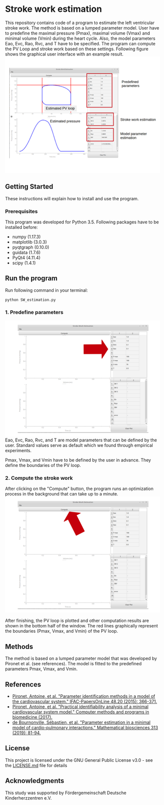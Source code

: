 # Stroke work estimation
This repository contains code of a program to estimate the left ventricular stroke work. The method is based on a lumped parameter model.
User have to predefine the maximal pressure (Pmax), maximal volume (Vmax) and minimal volume (Vmin) during the heart cycle.
Also, the model parameters Eao, Evc, Rao, Rvc, and T have to be specified. The program can compute the PV Loop and stroke work based on these settings.
Following figure shows the graphical user interface with an example result.
![Program](fig/fig2.png)


## Getting Started
These instructions will explain how to install and use the program.

### Prerequisites
This program was developed for Python 3.5. Following packages have to be installed before:
- numpy (1.17.3)
- matplotlib (3.0.3)
- pyqtgraph (0.10.0)
- guidata (1.7.6)
- PyQt4 (4.11.4)
- scipy (1.4.1)

## Run the program
Run following command in your terminal:
```
python SW_estimation.py
```

### 1. Predefine parameters
![Program](fig/fig3.png)
Eao, Evc, Rao, Rvc, and T are model parameters that can be defined by the user. Standard values serve as default which we found through empirical experiments.

Pmax, Vmax, and Vmin have to be defined by the user in advance. They define the boundaries of the PV loop.

### 2. Compute the stroke work
After clicking on the "Compute" button, the program runs an optimization process in the background that can take up to a minute.
![Program](fig/fig4.png)

After finishing, the PV loop is plotted and other computation results are shown in the bottom half of the window.
The red lines graphically represent the boundaries (Pmax, Vmax, and Vmin) of the PV loop.

## Methods
The method is based on a lumped parameter model that was developed by Pironet et al. (see references). The model is fitted to the predefined parameters Pmax, Vmax, and Vmin.

## References
- [Pironet, Antoine, et al. "Parameter identification methods in a model of the cardiovascular system." IFAC-PapersOnLine 48.20 (2015): 366-371.](https://www.sciencedirect.com/science/article/pii/S2405896315020583)
- [Pironet, Antoine, et al. "Practical identifiability analysis of a minimal cardiovascular system model." Computer methods and programs in biomedicine (2017).](https://europepmc.org/article/med/28153466)
- [de Bournonville, Sébastien, et al. "Parameter estimation in a minimal model of cardio-pulmonary interactions." Mathematical biosciences 313 (2019): 81-94.](https://www.sciencedirect.com/science/article/abs/pii/S0025556418304802)


## License
This project is licensed under the
GNU General Public License v3.0 - see the [LICENSE.md](LICENSE.md) file for details


## Acknowledgments
This study was supported by Fördergemeinschaft Deutsche Kinderherzzentren e.V.
